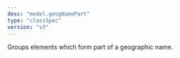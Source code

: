 ```yaml
---
desc: "model.geogNamePart"
type: "classSpec"
version: "v3"
---
```


Groups elements which form part of a geographic name.